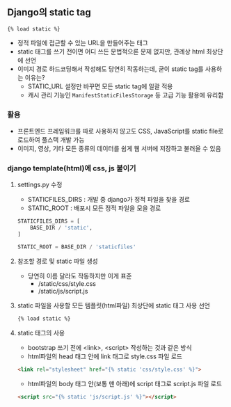 
## Django의 static tag


`{% load static %}`

- 정적 파일에 접근할 수 있는 URL을 만들어주는 태그
- static 태그를 쓰기 전이면 어디 쓰든 문법적으론 문제 없지만, 관례상 html 최상단에 선언
- 이미지 경로 하드코딩해서 작성해도 당연히 작동하는데, 굳이 static tag를 사용하는 이유는?
    - STATIC_URL 설정만 바꾸면 모든 static tag에 일괄 적용
    - 캐시 관리 기능인 `ManifestStaticFilesStorage` 등 고급 기능 활용에 유리함

### 활용

- 프론트엔드 프레임워크를 따로 사용하지 않고도 CSS, JavaScript를 static file로 로드하여 풀스택 개발 가능
- 이미지, 영상, 기타 모든 종류의 데이터를 쉽게 웹 서버에 저장하고 불러올 수 있음

### django template(html)에 css, js 붙이기

1. settings.py 수정
    - STATICFILES_DIRS : 개발 중 django가 정적 파일을 찾을 경로
    - STATIC_ROOT : 배포시 모든 정적 파일을 모을 경로

    ```python
    STATICFILES_DIRS = [
        BASE_DIR / 'static',
    ]

    STATIC_ROOT = BASE_DIR / 'staticfiles'
    ```

2. 참조할 경로 및 static 파일 생성
    - 당연히 이름 달라도 작동하지만 이게 표준
        - /static/css/style.css
        - /static/js/script.js

3. static 파일을 사용할 모든 템플릿(html파일) 최상단에 static 태그 사용 선언

    ```html
    {% load static %}
    ```

4. static 태그의 사용
    - bootstrap 쓰기 전에 \<link\>, \<script\> 작성하는 것과 같은 방식
    - html파일의 head 태그 안에 link 태그로 style.css 파일 로드
    
    ```html
    <link rel="stylesheet" href="{% static 'css/style.css' %}">
    ```
        
    - html파일의 body 태그 안(보통 맨 아래)에 script 태그로 script.js 파일 로드
    
    ```html
    <script src="{% static 'js/script.js' %}"></script>
    ```


